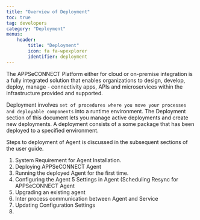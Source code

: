 ```yaml
---
title: "Overview of Deployment"
toc: true
tag: developers
category: "Deployment"
menus: 
    header:
        title: "Deployment"
        icon: fa fa-wpexplorer
        identifier: deployment               
---
```


The APPSeCONNECT Platform either for cloud or on-premise integration is a fully integrated solution that enables 
organizations to design, develop, deploy, manage - connectivity apps, APIs and microservices within 
the infrastructure provided and supported.

Deployment involves `set of procedures where you move your processes and deployable components` into a runtime environment. 
The Deployment section of this document lets you manage active deployments and create new deployments. 
A deployment consists of a some package that has been deployed to a specified environment.

Steps to deployment of Agent is discussed in the subsequent sections of the user guide.

1. System Requirement for Agent Installation. 
2. Deploying APPSeCONNECT Agent
2. Running the deployed Agent for the first time.
4. Configuring the Agent
5  Settings in Agent (Scheduling Resync for APPSeCONNECT Agent
3. Upgrading an existing agent
4. Inter process communication between Agent and Service
5. Updating Configuration Settings
8. 
